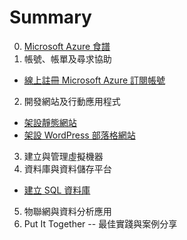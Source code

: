 # Summary

0. [Microsoft Azure 食譜](README.md)
1. 帳號、帳單及尋求協助
  * [線上註冊 Microsoft Azure 訂閱帳號](ch01/signup_azure_subscription_online.md)
2. 開發網站及行動應用程式
  * [架設靜態網站](ch02/create_a_static_website.md)
  * [架設 WordPress 部落格網站](ch02/create_wordpress_website.md)
3. 建立與管理虛擬機器
4. 資料庫與資料儲存平台
  * [建立 SQL 資料庫](ch05/create_sql_database.md)
5. 物聯網與資料分析應用
6. Put It Together -- 最佳實踐與案例分享